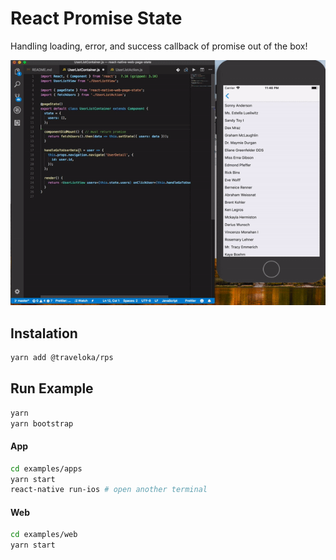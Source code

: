 # React Promise State

Handling loading, error, and success callback of promise out of the box!

![React native web demo](docs/demo.gif)

## Instalation
````bash
yarn add @traveloka/rps
````

## Run Example
````bash
yarn
yarn bootstrap
````

#### App
````bash
cd examples/apps
yarn start
react-native run-ios # open another terminal
````

#### Web
````bash
cd examples/web
yarn start
````
